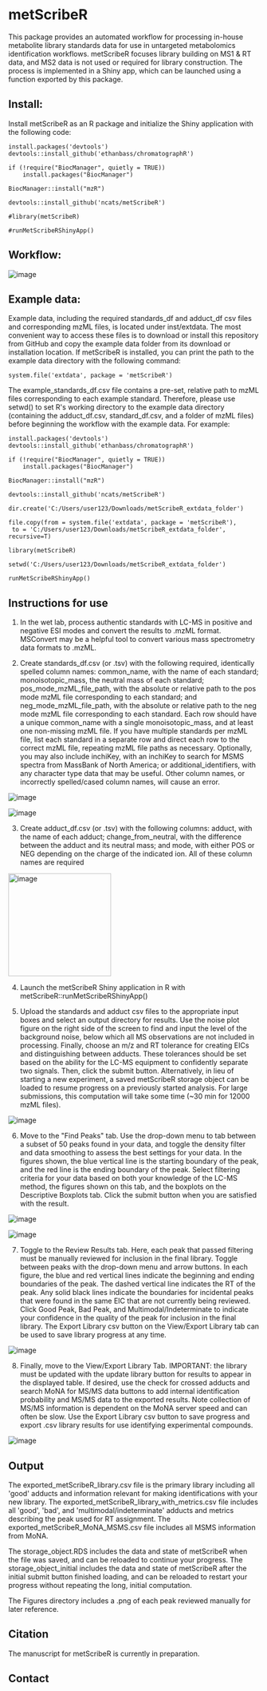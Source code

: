 # metScribeR
This package provides an automated workflow for processing in-house metabolite library standards data for use in untargeted metabolomics identification workflows. metScribeR focuses library building on MS1 & RT data, and MS2 data is not used or required for library construction. The process is implemented in a Shiny app, which can be launched using a function exported by this package.

## Install:

Install metScribeR as an R package and initialize the Shiny application with the following code:

```
install.packages('devtools')
devtools::install_github('ethanbass/chromatographR')

if (!require("BiocManager", quietly = TRUE))
    install.packages("BiocManager")

BiocManager::install("mzR")

devtools::install_github('ncats/metScribeR')

#library(metScribeR)

#runMetScribeRShinyApp()
```

## Workflow:

![image](https://github.com/user-attachments/assets/7acdb948-894d-4a53-b10d-02edb6d734d8)

## Example data:
Example data, including the required standards_df and adduct_df csv files and corresponding mzML files, is located under inst/extdata. The most convenient way to access these files is to download or install this repository from GitHub and copy the example data folder from its download or installation location. If metScribeR is installed, you can print the path to the example data directory with the following command: 

```
system.file('extdata', package = 'metScribeR')
```

The example_standards_df.csv file contains a pre-set, relative path to mzML files corresponding to each example standard. Therefore, please use setwd() to set R's working directory to the example data directory (containing the adduct_df.csv, standard_df.csv, and a folder of mzML files) before beginning the workflow with the example data. For example:

```
install.packages('devtools')
devtools::install_github('ethanbass/chromatographR')

if (!require("BiocManager", quietly = TRUE))
    install.packages("BiocManager")

BiocManager::install("mzR")

devtools::install_github('ncats/metScribeR')

dir.create('C:/Users/user123/Downloads/metScribeR_extdata_folder')

file.copy(from = system.file('extdata', package = 'metScribeR'),
 to = 'C:/Users/user123/Downloads/metScribeR_extdata_folder', recursive=T)

library(metScribeR)

setwd('C:/Users/user123/Downloads/metScribeR_extdata_folder')

runMetScribeRShinyApp()
```

## Instructions for use
1. In the wet lab, process authentic standards with LC-MS in positive and negative ESI modes and convert the results to .mzML format. MSConvert may be a helpful tool to convert various mass spectrometry data formats to .mzML.


2. Create standards_df.csv (or .tsv) with the following required, identically spelled column names: common_name, with the name of each standard; monoisotopic_mass, the neutral mass of each standard; pos_mode_mzML_file_path, with the absolute or relative path to the pos mode mzML file corresponding to each standard; and neg_mode_mzML_file_path, with the absolute or relative path to the neg mode mzML file corresponding to each standard. Each row should have a unique common_name with a single monoisotopic_mass, and at least one non-missing mzML file. If you have multiple standards per mzML file, list each standard in a separate row and direct each row to the correct mzML file, repeating mzML file paths as necessary. Optionally, you may also include inchiKey, with an inchiKey to search for MSMS spectra from MassBank of North America; or additional_identifiers, with any character type data that may be useful. Other column names, or incorrectly spelled/cased column names, will cause an error.

![image](https://github.com/user-attachments/assets/2a33894b-a936-4f96-bca5-6fa764cd4301)


![image](https://github.com/user-attachments/assets/3d1d35ce-d4cb-44cb-99a0-5e3a5173f474)

3. Create adduct_df.csv (or .tsv) with the following columns: adduct, with the name of each adduct; change_from_neutral, with the difference between the adduct and its neutral mass; and mode, with either POS or NEG depending on the charge of the indicated ion. All of these column names are required

<img width="206" alt="image" src="https://github.com/user-attachments/assets/522a2a50-8b44-4e78-90fe-4891ecedaf2e" />

4. Launch the metScribeR Shiny application in R with metScribeR::runMetScribeRShinyApp()

5. Upload the standards and adduct csv files to the appropriate input boxes and select an output directory for results. Use the noise plot figure on the right side of the screen to find and input the level of the background noise, below which all MS observations are not included in processing. Finally, choose an m/z and RT tolerance for creating EICs and distinguishing between adducts. These tolerances should be set based on the ability for the LC-MS equipment to confidently separate two signals. Then, click the submit button. Alternatively, in lieu of starting a new experiment, a saved metScribeR storage object can be loaded to resume progress on a previously started analysis. For large submissions, this computation will take some time (~30 min for 12000 mzML files).


![image](https://github.com/user-attachments/assets/4cb87a3c-9022-4b9a-9f7f-f964574f4aed)

6. Move to the "Find Peaks" tab. Use the drop-down menu to tab between a subset of 50 peaks found in your data, and toggle the density filter and data smoothing to assess the best settings for your data. In the figures shown, the blue vertical line is the starting boundary of the peak, and the red line is the ending boundary of the peak. Select filtering criteria for your data based on both your knowledge of the LC-MS method, the figures shown on this tab, and the boxplots on the Descriptive Boxplots tab. Click the submit button when you are satisfied with the result.

![image](https://github.com/user-attachments/assets/fcd6b7fc-064d-42d4-86eb-fb6dbb97103b)

![image](https://github.com/user-attachments/assets/7b1a7888-6b32-46d9-8522-981a1e1a9826)

7. Toggle to the Review Results tab. Here, each peak that passed filtering must be manually reviewed for inclusion in the final library. Toggle between peaks with the drop-down menu and arrow buttons. In each figure, the blue and red vertical lines indicate the beginning and ending boundaries of the peak. The dashed vertical line indicates the RT of the peak. Any solid black lines indicate the boundaries for incidental peaks that were found in the same EIC that are not currently being reviewed. Click Good Peak, Bad Peak, and Multimodal/Indeterminate to indicate your confidence in the quality of the peak for inclusion in the final library. The Export Library csv button on the View/Export Library tab can be used to save library progress at any time. 

![image](https://github.com/user-attachments/assets/0ea50641-7339-4e7e-8562-80f3a6494328)

8. Finally, move to the View/Export Library Tab. IMPORTANT: the library must be updated with the update library button for results to appear in the displayed table. If desired, use the check for crossed adducts and search MoNA for MS/MS data buttons to add internal identification probability and MS/MS data to the exported results. Note collection of MS/MS information is dependent on the MoNA server speed and can often be slow. Use the Export Library csv button to save progress and export .csv library results for use identifying experimental compounds.

![image](https://github.com/user-attachments/assets/9177b223-484f-40fc-a936-a160562accc3)

## Output
The exported_metScribeR_library.csv file is the primary library including all 'good' adducts and information relevant for making identifications with your new library.
The exported_metScribeR_library_with_metrics.csv file includes all 'good', 'bad', and 'multimodal/indeterminate' adducts and metrics describing the peak used for RT assignment.
The exported_metScribeR_MoNA_MSMS.csv file includes all MSMS information from MoNA.

The storage_object.RDS includes the data and state of metScribeR when the file was saved, and can be reloaded to continue your progress.
The storage_object_initial includes the data and state of metScribeR after the initial submit button finished loading, and can be reloaded to restart your progress without repeating the long, initial computation.

The Figures directory includes a .png of each peak reviewed manually for later reference.

## Citation
The manuscript for metScribeR is currently in preparation.

## Contact



